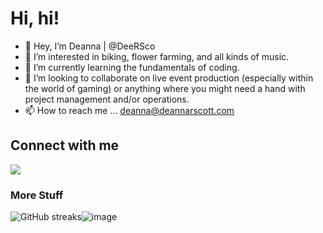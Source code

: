 # Hi, hi!
- 👋 Hey, I’m Deanna | @DeeRSco 
- 👀 I’m interested in biking, flower farming, and all kinds of music.
- 🌱 I’m currently learning the fundamentals of coding.
- 💞️ I’m looking to collaborate on live event production (especially within the world of gaming) or anything where you might need a hand with project management and/or operations.
- 📫 How to reach me ... deanna@deannarscott.com

<h2>Connect with me</h2>
<a href="www.linkedin.com/in/deannarscot.com"><img src="https://img.shields.io/badge/LinkedIn-0077B5?style=for-the-badge&logo=linkedin&logoColor=white"></a>

### More Stuff
![GitHub streaks](https://github-readme-streak-stats.herokuapp.com/?user=[DeeRSco])![image](https://github.com/DeeRSco/DeeRSco/assets/142947682/a68541bc-f9f5-493e-b791-aede44ec9e67)
